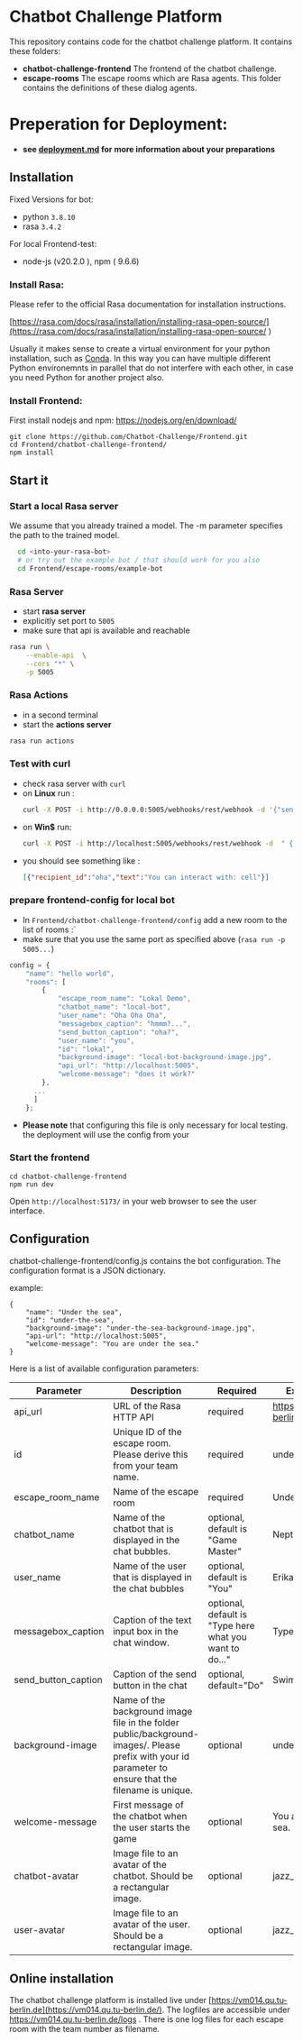 # Chatbot Challenge Platform

This repository contains code for the chatbot challenge platform. It contains these folders:

* **chatbot-challenge-frontend** The frontend of the chatbot challenge.
* **escape-rooms** The escape rooms which are Rasa agents. This folder contains the definitions of these dialog agents.

# Preperation for Deployment:
  * **see [deployment.md](./documentation/deployment.md) for more information about your preparations**




## Installation
Fixed Versions for bot:
 * python `3.8.10`
 * rasa `3.4.2`

For local Frontend-test:
 * node-js (v20.2.0 ), npm ( 9.6.6)

 

### Install Rasa:

Please refer to the official Rasa documentation for installation instructions.

[https://rasa.com/docs/rasa/installation/installing-rasa-open-source/](https://rasa.com/docs/rasa/installation/installing-rasa-open-source/
)

Usually it makes sense to create a virtual environment for your python installation, such as [Conda](https://www.anaconda.com/). In this way you can have multiple different Python environemnts in parallel that do not interfere with each other, in case you need Python for another project also.

### Install Frontend:

First install nodejs and npm: https://nodejs.org/en/download/

```
git clone https://github.com/Chatbot-Challenge/Frontend.git
cd Frontend/chatbot-challenge-frontend/
npm install
```

## Start it

### Start a local Rasa server

We assume that you already trained a model. The -m parameter specifies the path to the trained model.

```sh
  cd <into-your-rasa-bot> 
  # or try out the example bot / that should work for you also
  cd Frontend/escape-rooms/example-bot
```
### Rasa  Server
* start **rasa server** 
* explicitly set port to `5005`
* make sure that api is available and reachable
```sh
rasa run \
    --enable-api  \
    --cors "*" \
    -p 5005
```
### Rasa Actions 
* in a second terminal
* start the **actions server**

```sh
rasa run actions
```

### Test with curl

 * check rasa server with `curl`
 * on **Linux** run : 
    ```sh
    curl -X POST -i http://0.0.0.0:5005/webhooks/rest/webhook -d '{"sender": "oha!", "message": "oha?"}'
    ```
 * on **Win$** run:
    ```sh
    curl -X POST -i http://localhost:5005/webhooks/rest/webhook -d  " { \"sender\":\"oha\" , \"message\": \"hi\" } "
    ```
  * you should see something like :
    ```json 
    [{"recipient_id":"oha","text":"You can interact with: cell"}]
    ```

### prepare frontend-config for local bot
* In `Frontend/chatbot-challenge-frontend/config`
add a new room to the list of rooms :´
* make sure that you use the same port as specified above (`rasa run -p 5005...`)
```js
config = {
    "name": "hello world",
    "rooms": [
        {
            "escape_room_name": "Lokal Demo",
            "chatbot_name": "local-bot",
            "user_name": "Oha Oha Oha",
            "messagebox_caption": "hmmm?...",
            "send_button_caption": "oha?",
            "user_name": "you",
            "id": "lokal",
            "background-image": "local-bot-background-image.jpg",
            "api_url": "http://localhost:5005",
            "welcome-message": "does it wörk?"
        },
      ...
      ]
    };
``` 
* **Please note** that configuring this file is only necessary for local testing.  
  the deployment will use the config from your 
### Start the frontend

```
cd chatbot-challenge-frontend
npm run dev
```

Open `http://localhost:5173/` in your web browser to see the user interface.

## Configuration

chatbot-challenge-frontend/config.js contains the bot configuration. The configuration format is a JSON dictionary.


example: 
```
{
    "name": "Under the sea",
    "id": "under-the-sea",
    "background-image": "under-the-sea-background-image.jpg",
    "api-url": "http://localhost:5005",
    "welcome-message": "You are under the sea."
}
```


Here is a list of available configuration parameters:

| Parameter | Description | Required | Example Value |
|-----|-----|-----|-----|
| api_url | URL of the Rasa HTTP API | required | https://vm014.qu.tu-berlin.de/api5005 | 
| id | Unique ID of the escape room. Please derive this from your team name. | required | under-the-sea | 
| escape_room_name | Name of the escape room | required | Under the sea | 
| chatbot_name | Name of the chatbot that is displayed in the chat bubbles. | optional, default is "Game Master" | Neptun | 
| user_name | Name of the user that is displayed in the chat bubbles | optional, default is "You"| Erika Musterfrau | 
| messagebox_caption | Caption of the text input box in the chat window. | optional, default is "Type here what you want to do..." | Type here... | 
| send_button_caption | Caption of the send button in the chat | optional, default="Do" | Swim | 
| background-image | Name of the background image file in the folder public/background-images/. Please prefix with your id parameter to ensure that the filename is unique. | optional | under-the-sea.jpg | 
| welcome-message | First message of the chatbot when the user starts the game | optional | You are under the sea. |
| chatbot-avatar | Image file to an avatar of the chatbot. Should be a rectangular image. | optional | jazz_club_avatar1.jpg |
| user-avatar | Image file to an avatar of the user. Should be a rectangular image. | optional | jazz_club_avatar2.jpg |

## Online installation

The chatbot challenge platform is installed live under [https://vm014.qu.tu-berlin.de](https://vm014.qu.tu-berlin.de/). The logfiles are accessible under https://vm014.qu.tu-berlin.de/logs . There is one log files for each escape room with the team number as filename.
